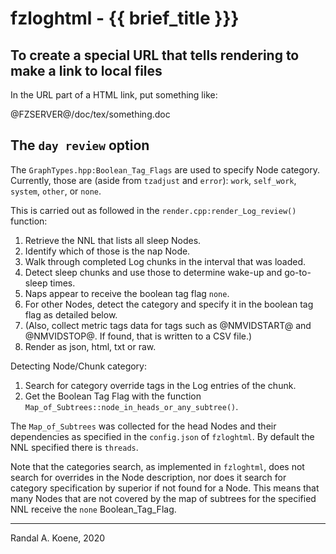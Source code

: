 # fzloghtml - {{ brief_title }}}

## To create a special URL that tells rendering to make a link to local files

In the URL part of a HTML link, put something like:

@FZSERVER@/doc/tex/something.doc

## The `day review` option

The `GraphTypes.hpp:Boolean_Tag_Flags` are used to specify Node category.
Currently, those are (aside from `tzadjust` and `error`):
`work`, `self_work`, `system`, `other`, or `none`.

This is carried out as followed in the `render.cpp:render_Log_review()` function:

1. Retrieve the NNL that lists all sleep Nodes.
2. Identify which of those is the nap Node.
3. Walk through completed Log chunks in the interval that was loaded.
4. Detect sleep chunks and use those to determine wake-up and go-to-sleep times.
5. Naps appear to receive the boolean tag flag `none`.
6. For other Nodes, detect the category and specify it in the boolean tag flag as detailed below.
7. (Also, collect metric tags data for tags such as @NMVIDSTART@ and @NMVIDSTOP@. If found, that is written to a CSV file.)
8. Render as json, html, txt or raw.

Detecting Node/Chunk category:

1. Search for category override tags in the Log entries of the chunk.
2. Get the Boolean Tag Flag with the function `Map_of_Subtrees::node_in_heads_or_any_subtree()`.

The `Map_of_Subtrees` was collected for the head Nodes and their dependencies as
specified in the `config.json` of `fzloghtml`. By default the NNL specified there
is `threads`.

Note that the categories search, as implemented in `fzloghtml`, does not search for
overrides in the Node description, nor does it search for category specification by
superior if not found for a Node. This means that many Nodes that are not covered
by the map of subtrees for the specified NNL receive the `none` Boolean_Tag_Flag.

---
Randal A. Koene, 2020
